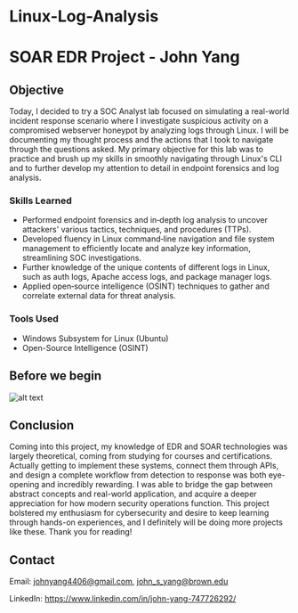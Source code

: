 # Linux-Log-Analysis

# SOAR EDR Project - John Yang

## Objective

Today, I decided to try a SOC Analyst lab focused on simulating a real-world incident response scenario where I investigate suspicious activity on a compromised webserver honeypot by analyzing logs through Linux. I will be documenting my thought process and the actions that I took to navigate through the questions asked. My primary objective for this lab was to practice and brush up my skills in smoothly navigating through Linux's CLI and to further develop my attention to detail in endpoint forensics and log analysis.

### Skills Learned

- Performed endpoint forensics and in‑depth log analysis to uncover attackers' various tactics, techniques, and procedures (TTPs).
- Developed fluency in Linux command‑line navigation and file system management to efficiently locate and analyze key information, streamlining SOC investigations.
- Further knowledge of the unique contents of different logs in Linux, such as auth logs, Apache access logs, and package manager logs.
- Applied open‑source intelligence (OSINT) techniques to gather and correlate external data for threat analysis.

### Tools Used

- Windows Subsystem for Linux (Ubuntu)
- Open-Source Intelligence (OSINT)
  
## Before we begin

![alt text](InstallationKey.jpg)


## Conclusion

Coming into this project, my knowledge of EDR and SOAR technologies was largely theoretical, coming from studying for courses and certifications. Actually getting to implement these systems, connect them through APIs, and design a complete workflow from detection to response was both eye-opening and incredibly rewarding. I was able to bridge the gap between abstract concepts and real-world application, and acquire a deeper appreciation for how modern security operations function. This project bolstered my enthusiasm for cybersecurity and desire to keep learning through hands-on experiences, and I definitely will be doing more projects like these. Thank you for reading!

## Contact

Email: <johnyang4406@gmail.com>, <john_s_yang@brown.edu>

LinkedIn: <https://www.linkedin.com/in/john-yang-747726292/>
